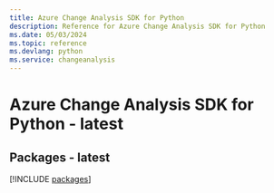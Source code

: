 ```yaml
---
title: Azure Change Analysis SDK for Python
description: Reference for Azure Change Analysis SDK for Python
ms.date: 05/03/2024
ms.topic: reference
ms.devlang: python
ms.service: changeanalysis
---
```

# Azure Change Analysis SDK for Python - latest
## Packages - latest
[!INCLUDE [packages](change-analysis-index.md)]